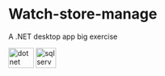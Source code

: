 # Watch-store-manage
A .NET desktop app big exercise

<img src="https://www.vectorlogo.zone/logos/dotnet/dotnet-vertical.svg" alt="dot net" width="50" height="40"/> <img src="https://www.svgrepo.com/show/303229/microsoft-sql-server-logo.svg" alt="sql server" width="40" height="40"/>
